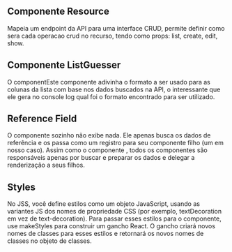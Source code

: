 ## Componente Resource

Mapeia um endpoint da API para uma interface CRUD, permite definir como sera cada operacao crud no recurso, tendo como props: list, create, edit, show.

## Componente ListGuesser

O componentEste componente adivinha o formato a ser usado para as colunas da lista com base nos dados buscados na API, o interessante que ele gera no console log qual foi o formato encontrado para ser utilizado. 

## Reference Field

O componente <ReferenceField> sozinho não exibe nada. Ele apenas busca os dados de referência e os passa como um registro para seu componente filho (um <TextField> em nosso caso). Assim como o componente <List>, todos os componentes <Reference> são responsáveis ​​apenas por buscar e preparar os dados e delegar a renderização a seus filhos.

## Styles

No JSS, você define estilos como um objeto JavaScript, usando as variantes JS dos nomes de propriedade CSS (por exemplo, textDecoration em vez de text-decoration). Para passar esses estilos para o componente, use makeStyles para construir um gancho React. O gancho criará novos nomes de classes para esses estilos e retornará os novos nomes de classes no objeto de classes.
